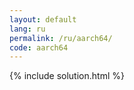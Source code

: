 ```yaml
---
layout: default
lang: ru
permalink: /ru/aarch64/
code: aarch64
---
```

{% include solution.html %}

